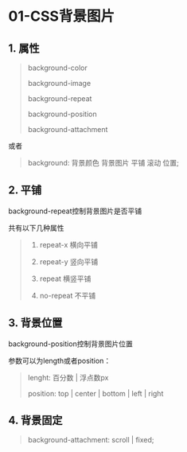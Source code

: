 # 01-CSS背景图片

## 1. 属性

> background-color
>
> background-image
>
> background-repeat
>
> background-position
>
> background-attachment

或者

> background: 背景颜色 背景图片 平铺 滚动 位置;

## 2. 平铺

background-repeat控制背景图片是否平铺

共有以下几种属性

> 1. repeat-x 横向平铺
>
> 2. repeat-y 竖向平铺
>
> 3. repeat 横竖平铺
>
> 4. no-repeat 不平铺

## 3. 背景位置

background-position控制背景图片位置

参数可以为length或者position：
> lenght: 百分数 | 浮点数px
>
> position: top | center | bottom | left | right

## 4. 背景固定

> background-attachment: scroll | fixed;

